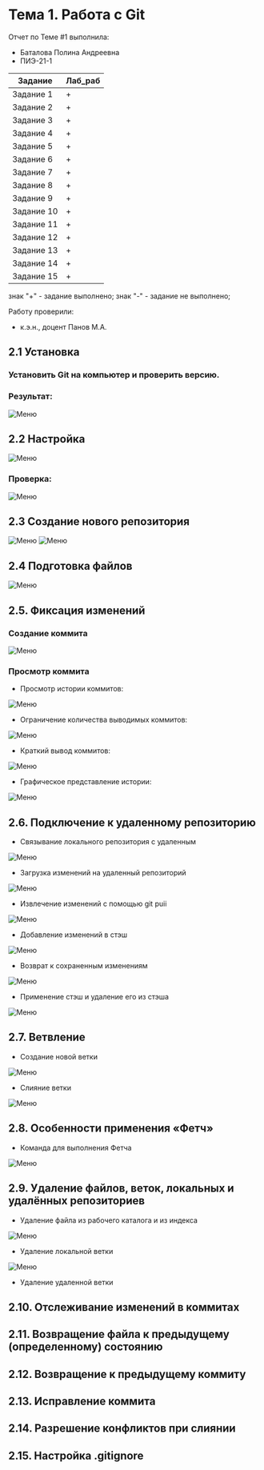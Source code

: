 # Тема 1. Работа с Git
Отчет по Теме #1 выполнила:
- Баталова Полина Андреевна
- ПИЭ-21-1

| Задание | Лаб_раб |
| ------ | ------ |
| Задание 1 | + |
| Задание 2 | + |
| Задание 3 | + |
| Задание 4 | + |
| Задание 5 | + |
| Задание 6 | + |
| Задание 7 | + |
| Задание 8 | + |
| Задание 9 | + |
| Задание 10 | + |
| Задание 11 | + |
| Задание 12 | + |
| Задание 13 | + |
| Задание 14 | + |
| Задание 15 | + |

знак "+" - задание выполнено; знак "-" - задание не выполнено;

Работу проверили:
- к.э.н., доцент Панов М.А.

## 2.1 Установка
### Установить Git на компьютер и проверить версию.
### Результат:
![Меню](https://github.com/polyyBa/Software_Engineering/blob/d91f0bb6d46a7848b9578808a0cb31432d12bb74/pi%D1%81ture/2.1.png)

## 2.2 Настройка
![Меню](https://github.com/polyyBa/Software_Engineering/blob/db8ced1ca6a9961cead383eb03ea80b0cb9c541c/pi%D1%81ture/2.2.png)
### Проверка:
![Меню](https://github.com/polyyBa/Software_Engineering/blob/27c943069fd8a26e111104f35df83b7bdd9dee36/pi%D1%81ture/2.3.png)

## 2.3 Создание нового репозитория
![Меню](https://github.com/polyyBa/Software_Engineering/blob/4d57589e094ab48bff86fbc32387691651f7bc58/pi%D1%81ture/2.4.png)
![Меню](https://github.com/polyyBa/Software_Engineering/blob/bada1cb06f5da7dffee209f22b5af06e292bf48e/pi%D1%81ture/2.5.png)

## 2.4 Подготовка файлов
![Меню](https://github.com/polyyBa/Software_Engineering/blob/7d8695149818524307c6c77306a5981254b44258/pi%D1%81ture/2.6.png)
## 2.5. Фиксация изменений
### Создание коммита
![Меню](https://github.com/polyyBa/Software_Engineering/blob/34f4029fb58d83bf63d7ba948dd178c5ce681a99/pi%D1%81ture/2%2C7.png)
### Просмотр коммита
- Просмотр истории коммитов:
  
![Меню](https://github.com/polyyBa/Software_Engineering/blob/81dfe5ced1fce34ff9136875516570d835152fcf/pi%D1%81ture/2.7_1.png)
- Ограничение количества выводимых коммитов:

![Меню](https://github.com/polyyBa/Software_Engineering/blob/071f3960d65a0734f693bf63a952caa2d73773da/pi%D1%81ture/2.7.2.png)
- Краткий вывод коммитов:

![Меню](https://github.com/polyyBa/Software_Engineering/blob/0f7a222a47168a9b9c50aac3f813df3e6cb315a8/pi%D1%81ture/2.7.3.png)
- Графическое представление истории:

![Меню](https://github.com/polyyBa/Software_Engineering/blob/0676106c2f808a55a20c732517ee05382d9ed484/pi%D1%81ture/2.7.4.png)
## 2.6. Подключение к удаленному репозиторию
- Связывание локального репозитория с удаленным

![Меню](https://github.com/polyyBa/Software_Engineering/blob/bba4bd8f6d94a85148dd1b37bb09098b944280de/pi%D1%81ture/2.8.png)
- Загрузка изменений на удаленный репозиторий

![Меню](https://github.com/polyyBa/Software_Engineering/blob/6b6e52d32e14220d44e764b4315e2ad95e658e05/pi%D1%81ture/2.8.1.png)
- Извлечение изменений с помощью git puii

![Меню](https://github.com/polyyBa/Software_Engineering/blob/2267dcf152216da1c413a5a46249d0faaa2ecad4/pi%D1%81ture/2.8.2.png)
- Добавление изменений в стэш

![Меню](https://github.com/polyyBa/Software_Engineering/blob/112be9fbf22a5bbfb98f878e72534d08fdea51f5/pi%D1%81ture/2.8.3.png)
- Возврат к сохраненным изменениям

![Меню](https://github.com/polyyBa/Software_Engineering/blob/ef224eed62f72c808baa320da74df7fca7c02881/pi%D1%81ture/2.8.4.png)
- Применение стэш и удаление его из стэша

![Меню](https://github.com/polyyBa/Software_Engineering/blob/ffe40c1a0fd24e9df37bb87614c26e5530582ca5/pi%D1%81ture/2.8.5.png)
## 2.7. Ветвление
- Создание новой ветки

![Меню](https://github.com/polyyBa/Software_Engineering/blob/439adccb99a0e4e8b4d8d363ee3eae488e391673/pi%D1%81ture/2.9.png)
- Слияние ветки

![Меню](https://github.com/polyyBa/Software_Engineering/blob/9fc0d9d95c1b5c6aee00e5c7e0e56ce490633f98/pi%D1%81ture/2.9.1.png)
## 2.8. Особенности применения «Фетч»
- Команда для выполнения Фетча

![Меню](https://github.com/polyyBa/Software_Engineering/blob/ea9119399d6f04d1de5dfde03b3c38c4f648dbdc/pi%D1%81ture/2.10.png)
## 2.9. Удаление файлов, веток, локальных и удалённых репозиториев
- Удаление файла из рабочего каталога и из индекса

![Меню](https://github.com/polyyBa/Software_Engineering/blob/f77df59cc76fb274d095064904aed2d5741040d0/pi%D1%81ture/2.11.png)
- Удаление локальной ветки

![Меню](https://github.com/polyyBa/Software_Engineering/blob/b7ba6e60317fd53fa3176ec150b2e7e928a9c032/pi%D1%81ture/2.11.1.png)
- Удаление удаленной ветки

  
## 2.10. Отслеживание изменений в коммитах


## 2.11. Возвращение файла к предыдущему (определенному) состоянию


## 2.12. Возвращение к предыдущему коммиту


## 2.13. Исправление коммита


## 2.14. Разрешение конфликтов при слиянии


## 2.15. Настройка .gitignore


